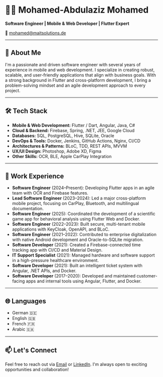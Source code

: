 # 👨‍💻 Mohamed-Abdulaziz Mohamed

**Software Engineer | Mobile & Web Developer | Flutter Expert**

📧 mohamed@maitsolutions.de 

---

## 🚀 About Me

I'm a passionate and driven software engineer with several years of experience in mobile and web development. I specialize in creating robust, scalable, and user-friendly applications that align with business goals. With a strong background in Flutter and cross-platform development, I bring a problem-solving mindset and an agile development approach to every project.

---

## 🛠 Tech Stack

- **Mobile & Web Development:** Flutter / Dart, Angular, Java, C#
- **Cloud & Backend:** Firebase, Spring, .NET, JEE, Google Cloud
- **Databases:** SQL, PostgreSQL, Hive, SQLite, Oracle
- **DevOps & Tools:** Docker, Jenkins, GitHub Actions, Nginx, CI/CD
- **Architectures & Patterns:** BLoC, TDD, REST APIs, MVVM
- **UX/UI Design:** Photoshop, Adobe XD, Figma
- **Other Skills:** OCR, BLE, Apple CarPlay Integration

---

## 💼 Work Experience

- **Software Engineer** (2024–Present): Developing Flutter apps in an agile team with OCR and Firebase features.
- **Lead Software Engineer** (2023–2024): Led a major cross-platform mobile project, focusing on CarPlay, Bluetooth, and multilingual documentation.
- **Software Engineer** (2025): Coordinated the development of a scientific game app for behavioral analysis using Flutter Web and Docker.
- **Software Engineer** (2022–2023): Built secure, multi-tenant mobile applications with KeyCloak, OpenAPI, and BLoC.
- **Software Engineer** (2021–2022): Contributed to enterprise digitalization with native Android development and Oracle-to-SQLite migration.
- **Software Developer** (2021): Created a Firebase-connected time tracking app with CI/CD and Material Design.
- **IT Support Specialist** (2021): Managed hardware and software support in a high-pressure healthcare environment.
- **Software Developer** (2021): Built an intelligent ticket system with Angular, .NET APIs, and Docker.
- **Software Developer** (2017–2020): Developed and maintained customer-facing apps and internal tools using Angular, Flutter, and Docker.

---

## 🌐 Languages

- German 🇩🇪
- English 🇬🇧
- French 🇫🇷
- Arabic 🇸🇦

---

## 📫 Let's Connect

Feel free to reach out via [Email](mailto:mohamed@maitsolutions.de) or [LinkedIn](www.linkedin.com/in/mmabdulaziz). I'm always open to exciting opportunities and collaboration!
